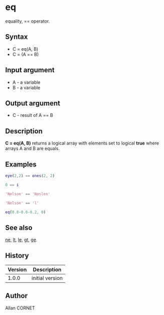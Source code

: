 

# eq

equality, == operator.

## Syntax

- C = eq(A, B)
- C = (A == B)

## Input argument

 - A - a variable
 - B - a variable

## Output argument

 - C - result of A == B

## Description


  <p><b>C = eq(A, B)</b> returns a logical array with elements set to logical <b>true</b> where arrays A and B are equals.</p>
  <p/>


## Examples

```matlab
eye(2,2) == ones(2, 2)
```
```matlab
0 == i
```
```matlab
'Nelson' == 'Noslen'
```
```matlab
'Nelson' == 'l'
```
```matlab
eq(0.8-0.6-0.2, 0)
```

## See also

[ne](ne.md), [lt](lt.md), [le](le.md), [gt](gt.md), [ge](ge.md).
## History

|Version|Description|
|------|------|
|1.0.0|initial version|


## Author

Allan CORNET



